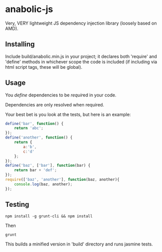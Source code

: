 anabolic-js
===========

Very, VERY lightweight JS dependency injection library (loosely based on AMD).

## Installing

Include build/anabolic.min.js in your project; it declares both 'require' and 'define' methods in whichever scope the code is included (if including via html script tags, these will be global).

## Usage

You *define* dependencies to be *requir*ed in your code. 

Dependencies are only resolved when required.

Your best bet is you look at the tests, but here is an example:

```javascript
define('bar', function() {
    return 'abc';
});
define('another', function() {
    return {
        a:'b',
        c:'d'
    };
});
define('baz', ['bar'], function(bar) {
    return bar + 'def';
});
require(['baz', 'another'], function(baz, another){
    console.log(baz, another);
});
```

## Testing

    npm install -g grunt-cli && npm install

Then

    grunt

This builds a minified version in 'build' directory and runs jasmine tests.
